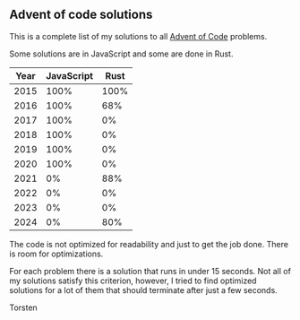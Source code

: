 ## Advent of code solutions

This is a complete list of my solutions to all [Advent of Code](https://adventofcode.com/) problems.

Some solutions are in JavaScript and some are done in Rust.

| Year | JavaScript | Rust |
| ---- | ---------- | ---- |
| 2015 | 100%       | 100% |
| 2016 | 100%       | 68%  |
| 2017 | 100%       | 0%   |
| 2018 | 100%       | 0%   |
| 2019 | 100%       | 0%   |
| 2020 | 100%       | 0%   |
| 2021 | 0%         | 88%  |
| 2022 | 0%         | 0%   |
| 2023 | 0%         | 0%   |
| 2024 | 0%         | 80%  |

The code is not optimized for readability and just to
get the job done. There is room for optimizations.

For each problem there is a solution that runs in under 15 seconds. Not all of my solutions satisfy
this criterion, however, I tried to find optimized solutions for a lot of them that should terminate after just a few seconds.

Torsten

